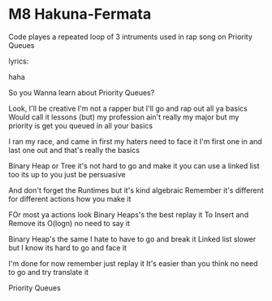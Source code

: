 # M8 Hakuna-Fermata

Code playes a repeated loop of 3 intruments used in rap song on Priority Queues 


lyrics:

haha

So you Wanna learn about Priority Queues?

Look, I'll be creative 
I'm not a rapper but I'll go and rap out all ya basics 
Would call it lessons (but) my profession ain't really my major
but my priority  is get you queued in all your basics 

I ran my race, and came in first 
my haters need to face it 
I'm first one in and last one out 
and that's really the basics 

Binary Heap or Tree
it's not hard to go and make it
you can use a linked list too 
its up to you
just be persuasive 

And don't forget the Runtimes 
but it's kind algebraic 
Remember it's different for different actions
how you make it

FOr most ya actions look Binary Heaps's the best 
replay it 
To Insert and Remove its O(logn) 
no need to say it 

Binary Heap's the same
I hate to have to go and break it
Linked list slower 
but I know its hard to go and face it 

I'm done for now remember just replay it 
It's easier than you think 
no need to go 
and try translate it 

Priority Queues 

